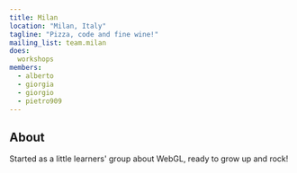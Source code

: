 ```yaml
---
title: Milan
location: "Milan, Italy"
tagline: "Pizza, code and fine wine!"
mailing_list: team.milan
does:
  workshops
members:
  - alberto
  - giorgia
  - giorgio
  - pietro909
---
```


## About

Started as a little learners' group about WebGL, ready to grow up and rock!
